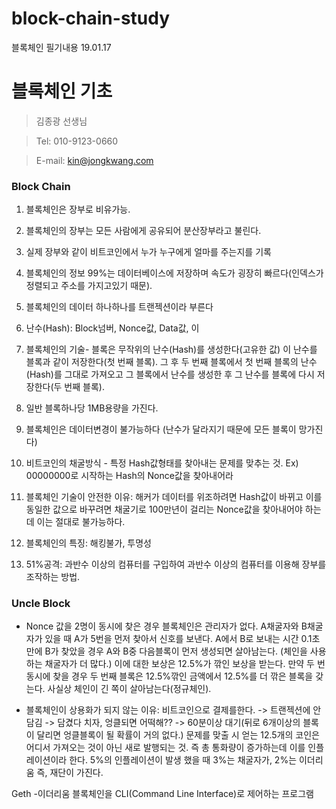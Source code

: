 # block-chain-study
블록체인 필기내용 19.01.17
# 블록체인 기초
> 김종광 선생님

> Tel: 010-9123-0660

> E-mail: kin@jongkwang.com

### Block Chain
1)	블록체인은 장부로 비유가능.
2)	블록체인의 장부는 모든 사람에게 공유되어 분산장부라고 불린다.
3)	실제 장부와 같이 비트코인에서 누가 누구에게 얼마를 주는지를 기록
4)	블록체인의 정보 99%는 데이터베이스에 저장하며 속도가 굉장히 빠르다(인덱스가 정렬되고 주소를 가지고있기 때문).
5)	블록체인의 데이터 하나하나를 트랜젝션이라 부른다
6)	난수(Hash): Block넘버, Nonce값, Data값, 이
7)	블록체인의 기술- 블록은 무작위의 난수(Hash)를 생성한다(고유한 값) 이 난수를 블록과 같이 저장한다(첫 번째 블록). 그 후 두 번째 블록에서 첫 번째 블록의 난수(Hash)를 그대로 가져오고 그 블록에서 난수를 생성한 후 그 난수를 블록에 다시 저장한다(두 번째 블록).
8)	일반 블록하나당 1MB용량을 가진다.
9)	블록체인은 데이터변경이 불가능하다 (난수가 달라지기 때문에 모든 블록이 망가진다)
10)	비트코인의 채굴방식 - 특정 Hash값형태를 찾아내는 문제를 맞추는 것. 
Ex) 00000000로 시작하는 Hash의 Nonce값을 찾아내어라
11)	블록체인 기술이 안전한 이유: 해커가 데이터를 위조하려면 Hash값이 바뀌고 이를 동일한 값으로 바꾸려면 채굴기로 100만년이 걸리는 Nonce값을 찾아내어야 하는데 이는 절대로 불가능하다.

12)	블록체인의 특징: 해킹불가, 투명성
13)	51%공격: 과반수 이상의 컴퓨터를 구입하여 과반수 이상의 컴퓨터를 이용해 장부를 조작하는 방법.

### Uncle Block
- Nonce 값을 2명이 동시에 찾은 경우
블록체인은 관리자가 없다. A채굴자와 B채굴자가 있을 때 A가 5번을 먼저 찾아서 신호를 보낸다. A에서 B로 보내는 시간 0.1초만에 B가 찾았을 경우 A와 B중 다음블록이 먼저 생성되면 살아남는다. (체인을 사용하는 채굴자가 더 많다.) 이에 대한 보상은 12.5%가 깎인 보상을 받는다. 만약 두 번 동시에 찾을 경우 두 번째 블록은 12.5%깎인 금액에서 12.5%를 더 깎은 블록을 갖는다. 사실상 체인이 긴 쪽이 살아남는다(정규체인).

- 블록체인이 상용화가 되지 않는 이유: 
비트코인으로 결제를한다. -> 트랜젝션에 안담김 -> 담겼다 치자, 엉클되면 어떡해?? -> 60분이상 대기(뒤로 6개이상의 블록이 달리면 엉클블록이 될 확률이 거의 없다.)
문제를 맞출 시 얻는 12.5개의 코인은 어디서 가져오는 것이 아닌 새로 발행되는 것. 즉 총 통화량이 증가하는데 이를 인플레이션이라 한다. 5%의 인플레이션이 발생 했을 때 3%는 채굴자가, 2%는 이더리움 즉, 재단이 가진다.

Geth
-이더리움 블록체인을 CLI(Command Line Interface)로 제어하는 프로그램
